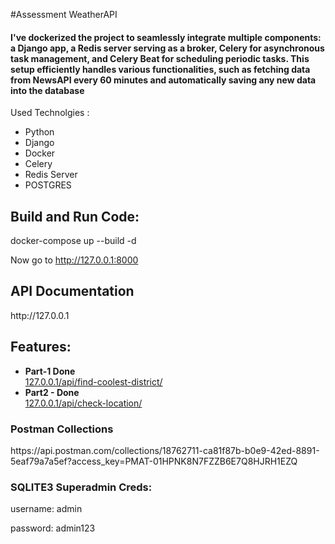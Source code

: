 #Assessment WeatherAPI

<h4>
I've dockerized the project to seamlessly integrate multiple components: a Django app, a Redis server serving as a broker, Celery for asynchronous task management, and Celery Beat for scheduling periodic tasks. This setup efficiently handles various functionalities, such as fetching data from NewsAPI every 60 minutes and automatically saving any new data into the database
</h4>


Used Technolgies :
</h2>
<ul>
<li>Python</li>
<li>Django</li>
<li>Docker</li>
<li>Celery</li>
<li>Redis Server</li>
<li>POSTGRES</li>
</ul>

<h2>Build and Run Code:</h2>
<p>
docker-compose up --build -d
</p>
Now go to <a href="http://127.0.0.1:8000">http://127.0.0.1:8000</a> 

<h2>API Documentation</h2>
<p>
http://127.0.0.1
</p>

<h2>
Features:
</h2>
<ul>
<li><b>Part-1 Done </b>
<br>
<u>127.0.0.1/api/find-coolest-district/</u><br>
</li>
<li>
<b>Part2 - Done </b>
<br>
<u>127.0.0.1/api/check-location/</u><br>
</li>
</ul>

<h3>
  Postman Collections
</h3>
<p >
  https://api.postman.com/collections/18762711-ca81f87b-b0e9-42ed-8891-5eaf79a7a5ef?access_key=PMAT-01HPNK8N7FZZB6E7Q8HJRH1EZQ
</p>

<h3>
SQLITE3 Superadmin Creds:
</h3>
<p>

username: admin <br>

password: admin123
</p>

</ul>
